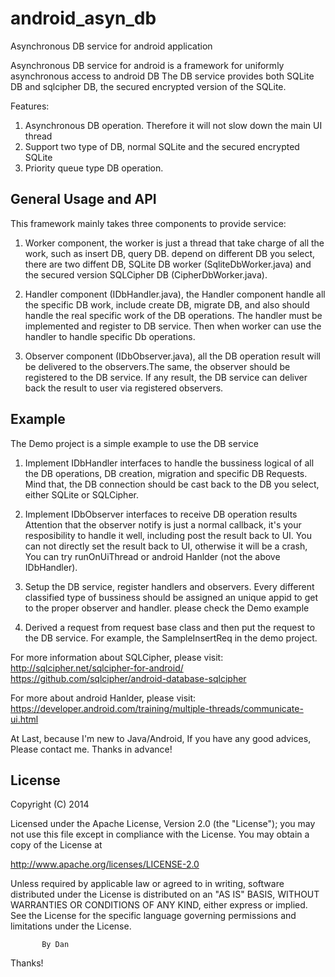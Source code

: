 android_asyn_db
===============

Asynchronous DB service for android application

Asynchronous DB service for android is a framework for uniformly asynchronous access to android DB
The DB service provides both SQLite DB and sqlcipher DB, the secured encrypted version of the SQLite.

Features:

1. Asynchronous DB operation. Therefore it will not slow down the main UI thread
2. Support two type of DB, normal SQLite and the secured encrypted SQLite
3. Priority queue type DB operation.


General Usage and API
---------------------

This framework mainly takes three components to provide service:

1. Worker component, the worker is just a thread that take charge of all
   the work, such as insert DB, query DB. depend on different DB you select,
   there are two diffent DB, SQLite DB worker (SqliteDbWorker.java) and
   the secured version SQLCipher DB (CipherDbWorker.java).

2. Handler component (IDbHandler.java), the Handler component handle all the
   specific DB work, include create DB, migrate DB, and also should handle the
   real specific work of the DB operations. The handler must be implemented and register
   to DB service. Then when worker can use the handler to handle specific Db operations.

3. Observer component (IDbObserver.java), all the DB operation result will be
   delivered to the observers.The same, the observer should be registered to the DB service.
   If any result, the DB service can deliver back the result to user via registered observers.


Example
---------------------

The Demo project is a simple example to use the DB service

1. Implement IDbHandler interfaces to handle the bussiness logical of
   all the DB operations, DB creation, migration and specific
   DB Requests. Mind that, the DB connection should be cast
   back to the DB you select, either SQLite or SQLCipher.

2. Implement IDbObserver interfaces to receive DB operation results
   Attention that the observer notify is just a normal callback, it's
   your resposibility to handle it well, including post the result
   back to UI. You can not directly set the result back to UI, otherwise
   it will be a crash, You can try runOnUiThread or android Hanlder (not
   the above IDbHandler).

3. Setup the DB service, register handlers and observers. Every different classified
   type of bussiness should be assigned an unique appid to get to the proper
   observer and handler. please check the Demo example

4. Derived a request from request base class and then put the request to
   the DB service. For example, the SampleInsertReq in the demo project.


For more information about SQLCipher, please visit:
http://sqlcipher.net/sqlcipher-for-android/
https://github.com/sqlcipher/android-database-sqlcipher

For more about android Hanlder, please visit:
https://developer.android.com/training/multiple-threads/communicate-ui.html


At Last, because I'm new to Java/Android, If you have any good advices, Please
contact me. Thanks in advance!


License
-------
Copyright (C) 2014

Licensed under the Apache License, Version 2.0 (the "License");
you may not use this file except in compliance with the License.
You may obtain a copy of the License at

  http://www.apache.org/licenses/LICENSE-2.0

Unless required by applicable law or agreed to in writing, software
distributed under the License is distributed on an "AS IS" BASIS,
WITHOUT WARRANTIES OR CONDITIONS OF ANY KIND, either express or implied.
See the License for the specific language governing permissions and
limitations under the License.

           By Dan

Thanks!

